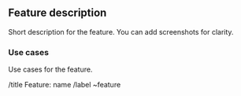 ## Feature description

Short description for the feature. You can add screenshots for clarity.

### Use cases

Use cases for the feature.

/title Feature: name
/label ~feature
